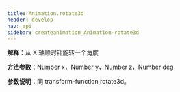 ```yaml
---
title: Animation.rotate3d
header: develop
nav: api
sidebar: createanimation_Animation-rotate3d
---
```

 
**解释**：从 X 轴顺时针旋转一个角度

**方法参数**：Number x，Number y，Number z，Number deg

**参数说明**：同 transform-function rotate3d。

